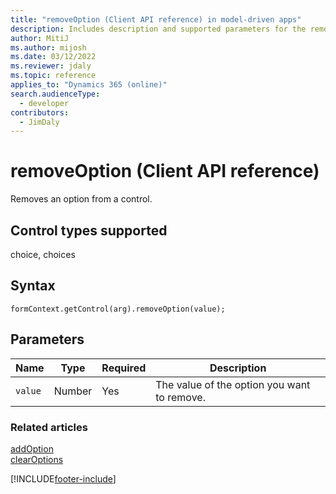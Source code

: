 ```yaml
---
title: "removeOption (Client API reference) in model-driven apps"
description: Includes description and supported parameters for the removeOption method.
author: MitiJ
ms.author: mijosh
ms.date: 03/12/2022
ms.reviewer: jdaly
ms.topic: reference
applies_to: "Dynamics 365 (online)"
search.audienceType: 
  - developer
contributors:
  - JimDaly
---
```

# removeOption (Client API reference)

Removes an option from a control.

## Control types supported

choice, choices

## Syntax

`formContext.getControl(arg).removeOption(value);`

## Parameters

|Name | Type | Required | Description|
|----|----|----|----|
|`value` |Number |Yes|The value of the option you want to remove.|

### Related articles

[addOption](addOption.md)   
[clearOptions](clearOptions.md)


[!INCLUDE[footer-include](../../../../../includes/footer-banner.md)]

